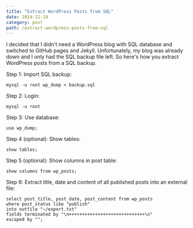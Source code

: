 ```yaml
---
title: "Extract WordPress Posts from SQL"
date: 2014-12-18
category: post
path: /extract-wordpress-posts-from-sql
---
```


I decided that I didn't need a WordPress blog with SQL database and switched to GitHub pages and Jekyll. Unfortunately, my blog was already down and I only had the SQL backup file left. So here's how you extract WordPress posts from a SQL backup.

Step 1: Import SQL backup:

```
mysql -u root wp_dump < backup.sql
```

Step 2: Login:

```
mysql -u root
```

Step 3: Use database:

```
use wp_dump;
```

Step 4 (optional): Show tables:

```
show tables;
```

Step 5 (optional): Show columns in post table:

```
show columns from wp_posts;
```

Step 6: Extract title, date and content of all published posts into an external file:

```
select post_title, post_date, post_content from wp_posts
where post_status like "publish"
into outfile "~/export.txt"
fields terminated by "\n+++++++++++++++++++++++++++++\n"
escaped by "";
```
